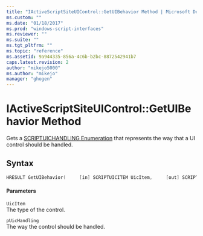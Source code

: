 ```yaml
---
title: "IActiveScriptSiteUIControl::GetUIBehavior Method | Microsoft Docs"
ms.custom: ""
ms.date: "01/18/2017"
ms.prod: "windows-script-interfaces"
ms.reviewer: ""
ms.suite: ""
ms.tgt_pltfrm: ""
ms.topic: "reference"
ms.assetid: 9a944335-856a-4c6b-b2bc-8872542941b7
caps.latest.revision: 2
author: "mikejo5000"
ms.author: "mikejo"
manager: "ghogen"
---
```

# IActiveScriptSiteUIControl::GetUIBehavior Method
Gets a [SCRIPTUICHANDLING Enumeration](../../winscript/reference/scriptuichandling-enumeration.md) that represents the way that a UI control should be handled.  
  
## Syntax  
  
```cpp
HRESULT GetUIBehavior(     [in] SCRIPTUICITEM UicItem,     [out] SCRIPTUICHANDLING * pUicHandling );   
```  
  
#### Parameters  
 `UicItem`  
 The type of the control.  
  
 `pUicHandling`  
 The way the control should be handled.
